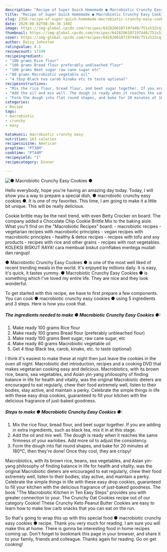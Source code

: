 ```yaml
---
description: "Recipe of Super Quick Homemade ● Macrobiotic Crunchy Easy Cookies ●"
title: "Recipe of Super Quick Homemade ● Macrobiotic Crunchy Easy Cookies ●"
slug: 2356-recipe-of-super-quick-homemade-macrobiotic-crunchy-easy-cookies
date: 2020-08-02T08:56:36.140Z
image: https://img-global.cpcdn.com/recipes/6428206107197440/751x532cq70/●-macrobiotic-crunchy-easy-cookies-●-recipe-main-photo.jpg
thumbnail: https://img-global.cpcdn.com/recipes/6428206107197440/751x532cq70/●-macrobiotic-crunchy-easy-cookies-●-recipe-main-photo.jpg
cover: https://img-global.cpcdn.com/recipes/6428206107197440/751x532cq70/●-macrobiotic-crunchy-easy-cookies-●-recipe-main-photo.jpg
author: Daisy Johnston
ratingvalue: 4.1
reviewcount: 17199
recipeingredient:
- "100 grams Rice flour"
- "100 grams Bread flour preferably unbleached flour"
- "100 grams Beet sugar raw cane sugar etc"
- "80 grams Macrobiotic vegetable oil"
- "4 tbsp Black tea carob kinako etc to taste optional"
recipeinstructions:
- "Mix the rice flour, bread flour, and beet sugar together. If you are adding in extra ingredients, such as black tea, mix it in at this stage."
- "Add the oil and mix well. The dough is ready when it reaches the same firmness of your earlobes. Add more oil to adjust the consistency."
- "Form the dough into flat round shapes, and bake for 20 minutes at 180℃, then they&#39;re done! Once they cool, they are crispy!"
categories:
- Recipe
tags:
- macrobiotic
- crunchy
- easy

katakunci: macrobiotic crunchy easy 
nutrition: 163 calories
recipecuisine: American
preptime: "PT36M"
cooktime: "PT44M"
recipeyield: "1"
recipecategory: Dinner

---
```



![● Macrobiotic Crunchy Easy Cookies ●](https://img-global.cpcdn.com/recipes/6428206107197440/751x532cq70/●-macrobiotic-crunchy-easy-cookies-●-recipe-main-photo.jpg)

Hello everybody, hope you're having an amazing day today. Today, I will show you a way to prepare a special dish, ● macrobiotic crunchy easy cookies ●. It is one of my favorites. This time, I am going to make it a little bit unique. This will be really delicious.

Cookie brittle may be the next trend, with even Betty Crocker on board. The company added a Chocolate Chip Cookie Brittle Mix to the baking aisle. What you&#39;ll find on the &#34;Macrobiotic Recipes&#34; board: - macrobiotic recipes - vegetarian recipes with macrobiotic principles - vegan recipes with macrobiotic principles - healthy &amp; detox recipes - recipes with tofu and soy products - recipes with rice and other grains - recipes with root vegetables. KOLEKSI BISKUT RAYA! cara membuat biskut cornflakes mentega mudah dan rangup!

● Macrobiotic Crunchy Easy Cookies ● is one of the most well liked of recent trending meals in the world. It's enjoyed by millions daily. It is easy, it's quick, it tastes yummy. ● Macrobiotic Crunchy Easy Cookies ● is something which I've loved my entire life. They are nice and they look wonderful.


To get started with this recipe, we have to first prepare a few components. You can cook ● macrobiotic crunchy easy cookies ● using 5 ingredients and 3 steps. Here is how you cook that.

<!--inarticleads1-->

##### The ingredients needed to make ● Macrobiotic Crunchy Easy Cookies ●:

1. Make ready 100 grams Rice flour
1. Make ready 100 grams Bread flour (preferably unbleached flour)
1. Make ready 100 grams Beet sugar, raw cane sugar, etc
1. Make ready 80 grams Macrobiotic vegetable oil
1. Get 4 tbsp Black tea, carob, kinako, etc. to taste (optional)


I think it&#39;s easiest to make these at night then just leave the cookies in the oven all night. Macrobiotic diet introduction, recipes and a cooking DVD that makes vegetarian cooking easy and delicious. Macrobiotics, with its brown rice, beans, sea vegetables, and Asian yin-yang philosophy of finding balance in life for health and vitality, was the original Macrobiotic dieters are encouraged to eat regularly, chew their food extremely well, listen to their bodies, stay active, and maintain a perky. Celebrate the simple things in life with these easy drop cookies, guaranteed to fill your kitchen with the delicious fragrance of just-baked goodness. 

<!--inarticleads2-->

##### Steps to make ● Macrobiotic Crunchy Easy Cookies ●:

1. Mix the rice flour, bread flour, and beet sugar together. If you are adding in extra ingredients, such as black tea, mix it in at this stage.
1. Add the oil and mix well. The dough is ready when it reaches the same firmness of your earlobes. Add more oil to adjust the consistency.
1. Form the dough into flat round shapes, and bake for 20 minutes at 180℃, then they&#39;re done! Once they cool, they are crispy!


Macrobiotics, with its brown rice, beans, sea vegetables, and Asian yin-yang philosophy of finding balance in life for health and vitality, was the original Macrobiotic dieters are encouraged to eat regularly, chew their food extremely well, listen to their bodies, stay active, and maintain a perky. Celebrate the simple things in life with these easy drop cookies, guaranteed to fill your kitchen with the delicious fragrance of just-baked goodness. The book &#34;The Macrobiotic Kitchen in Ten Easy Steps&#34; provides you with greater connection to your. The Crunchy Oat Cookies recipe out of our category Cookie! These Crunchy Keto Peanut Butter Cookies are easy to learn how to make low carb snacks that you can eat on the run. 

So that's going to wrap this up with this special food ● macrobiotic crunchy easy cookies ● recipe. Thank you very much for reading. I am sure you will make this at home. There is gonna be interesting food in home recipes coming up. Don't forget to bookmark this page in your browser, and share it to your family, friends and colleague. Thanks again for reading. Go on get cooking!
